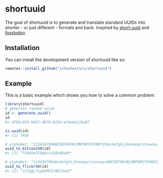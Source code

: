 
<!-- README.md is generated from README.Rmd. Please edit that file -->

# shortuuid

<!-- badges: start -->
<!-- badges: end -->

The goal of shortuuid is to generate and translate standard UUIDs into
shorter - or just different - formats and back. Inspired by
[short-uuid](https://www.npmjs.com/package/short-uuid) and
[fosstodon](https://fosstodon.org/@josi/112978240064605859)

## Installation

You can install the development version of shortuuid like so:

``` r
remotes::install_github("schochastics/shortuuid")
```

## Example

This is a basic example which shows you how to solve a common problem:

``` r
library(shortuuid)
# generate random uuids
id <- generate_uuid()
id
#> d795c693-b697-48f6-823d-e74aba11ba87
```

``` r
is.uuid(id)
#> [1] TRUE
```

``` r
# alphabet: "123456789ABCDEFGHJKLMNPQRSTUVWXYZabcdefghijkmnopqrstuvwxyz"
uuid_to_bitcoin58(id)
#> [1] "Td3GGm7CQqAnv2S8kdDaRt"
```

``` r
# alphabet: "123456789abcdefghijkmnopqrstuvwxyzABCDEFGHJKLMNPQRSTUVWXYZ"
uuid_to_flickr58(id)
#> [1] "sC3ggL7cpQaMV2r8KCdzqT"
```
